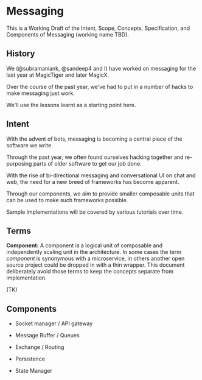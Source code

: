 # Messaging

This is a Working Draft of the Intent, Scope, Concepts, Specification, and Components of Messaging (working name TBD).


## History

We (@subramaniank, @sandeep4 and I) have worked on messaging for the last year at MagicTiger and later MagicX.

Over the course of the past year, we've had to put in a number of hacks to make messaging just work.

We'll use the lessons learnt as a starting point here.


## Intent

With the advent of bots, messaging is becoming a central piece of the software we write.

Through the past year, we often found ourselves hacking together and re-purposing parts of older software to get our job done.

With the rise of bi-directional messaging and conversational UI on chat and web, the need for a new breed of frameworks has become apparent.

Through our components, we aim to provide smaller composable units that can be used to make such frameworks possible.

Sample implementations will be covered by various tutorials over time.

## Terms

**Component:** A component is a logical unit of composable and independently scaling unit in the architecture.
In some cases the term *component* is synonymous with a microservice, in others another open source project could be dropped in with a thin wrapper. This document deliberately avoid those terms to keep the concepts separate from implementation.

(TK)

## Components

* Socket manager / API gateway

* Message Buffer / Queues

* Exchange / Routing

* Persistence

* State Manager
